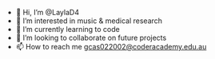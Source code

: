 - 👋 Hi, I’m @LaylaD4
- 👀 I’m interested in music & medical research 
- 🌱 I’m currently learning to code
- 💞️ I’m looking to collaborate on future projects 
- 📫 How to reach me gcas022002@coderacademy.edu.au

<!---
LaylaD4/LaylaD4 is a ✨ special ✨ repository because its `README.md` (this file) appears on your GitHub profile.
You can click the Preview link to take a look at your changes.
--->

